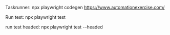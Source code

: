 Taskrunner:
npx playwright codegen https://www.automationexercise.com/

Run test:
npx playwright test

run test headed:
npx playwright test --headed
